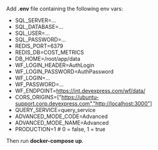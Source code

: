 Add **.env** file containing the following env vars:
- SQL_SERVER=...
- SQL_DATABASE=...
- SQL_USER=...
- SQL_PASSWORD=...
- REDIS_PORT=6379
- REDIS_DB=COST_METRICS
- DB_HOME=/root/app/data
- WF_LOGIN_HEADER=AuthLogin
- WF_LOGIN_PASSWORD=AuthPassword
- WF_LOGIN=...
- WF_PASSWORD=...
- WF_ENDPOINT=https://int.devexpress.com/wf/data/
- CORS_ORIGINS=["https://ubuntu-support.corp.devexpress.com","http://localhost:3000"]
- QUERY_SERVICE=query_service
- ADVANCED_MODE_CODE=Advanced
- ADVANCED_MODE_NAME=Advanced
- PRODUCTION=1 # 0 = false, 1 = true

Then run <b>docker-compose up</b>.